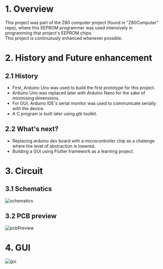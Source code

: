 # 1. Overview   
  
  This project was part of the Z80 computer project (found in "Z80Computer" repo), where this EEPROM programmer was used intensively in programming that project's EEPROM chips.   
  This project is continuously enhanced whenever possible.  
     
# 2. History and Future enhancement   
   
  ## 2.1 History
  * First, Arduino Uno was used to build the first prototype for this project.  
  * Arduino Uno was replaced later with Arduino Nano for the sake of minimising dimensions.  
  * For GUI, Arduino IDE's serial monitor was used to communicate serially with the device.
  * A C program is built later using gtk toolkit.
  ## 2.2 What's next?
  * Replacing arduino dev board with a microcontroller chip as a chalenge where the level of abstraction is lowered.  
  * Building a GUI using Flutter framework as a learning project.
    
    
# 3. Circuit
  ## 3.1 Schematics   
![schematics](https://github.com/SeyfBennoune/EEPROM-Programmer/assets/106933478/7fcb4c6c-07be-4981-9b3f-023f95238939)

   
  ## 3.2 PCB preview
![pcbPreview](https://github.com/SeyfBennoune/EEPROM-Programmer/assets/106933478/078d6284-717c-478b-904d-d74a6e25e933)

    
# 4. GUI   
![gui](https://github.com/SeyfBennoune/EEPROM-Programmer/assets/106933478/e644b6fa-53c6-47e6-913b-43de51d1a0be)


